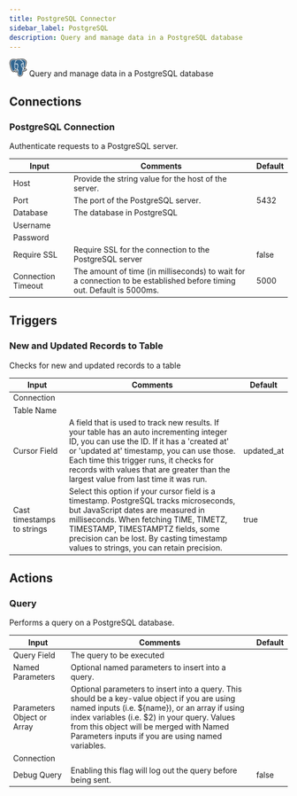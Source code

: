```yaml
---
title: PostgreSQL Connector
sidebar_label: PostgreSQL
description: Query and manage data in a PostgreSQL database
---
```


![PostgreSQL](./assets/postgre-sql.png#connector-icon)
Query and manage data in a PostgreSQL database

## Connections

### PostgreSQL Connection

Authenticate requests to a PostgreSQL server.

| Input              | Comments                                                                                                              | Default |
| ------------------ | --------------------------------------------------------------------------------------------------------------------- | ------- |
| Host               | Provide the string value for the host of the server.                                                                  |         |
| Port               | The port of the PostgreSQL server.                                                                                    | 5432    |
| Database           | The database in PostgreSQL                                                                                            |         |
| Username           |                                                                                                                       |         |
| Password           |                                                                                                                       |         |
| Require SSL        | Require SSL for the connection to the PostgreSQL server                                                               | false   |
| Connection Timeout | The amount of time (in milliseconds) to wait for a connection to be established before timing out. Default is 5000ms. | 5000    |

## Triggers

### New and Updated Records to Table

Checks for new and updated records to a table

| Input                      | Comments                                                                                                                                                                                                                                                                                                                   | Default    |
| -------------------------- | -------------------------------------------------------------------------------------------------------------------------------------------------------------------------------------------------------------------------------------------------------------------------------------------------------------------------- | ---------- |
| Connection                 |                                                                                                                                                                                                                                                                                                                            |            |
| Table Name                 |                                                                                                                                                                                                                                                                                                                            |            |
| Cursor Field               | A field that is used to track new results. If your table has an auto incrementing integer ID, you can use the ID. If it has a 'created at' or 'updated at' timestamp, you can use those. Each time this trigger runs, it checks for records with values that are greater than the largest value from last time it was run. | updated_at |
| Cast timestamps to strings | Select this option if your cursor field is a timestamp. PostgreSQL tracks microseconds, but JavaScript dates are measured in milliseconds. When fetching TIME, TIMETZ, TIMESTAMP, TIMESTAMPTZ fields, some precision can be lost. By casting timestamp values to strings, you can retain precision.                        | true       |

## Actions

### Query

Performs a query on a PostgreSQL database.

| Input                      | Comments                                                                                                                                                                                                                                                                                        | Default |
| -------------------------- | ----------------------------------------------------------------------------------------------------------------------------------------------------------------------------------------------------------------------------------------------------------------------------------------------- | ------- |
| Query Field                | The query to be executed                                                                                                                                                                                                                                                                        |         |
| Named Parameters           | Optional named parameters to insert into a query.                                                                                                                                                                                                                                               |         |
| Parameters Object or Array | Optional parameters to insert into a query. This should be a key-value object if you are using named inputs (i.e. ${name}), or an array if using index variables (i.e. $2) in your query. Values from this object will be merged with Named Parameters inputs if you are using named variables. |         |
| Connection                 |                                                                                                                                                                                                                                                                                                 |         |
| Debug Query                | Enabling this flag will log out the query before being sent.                                                                                                                                                                                                                                    | false   |
